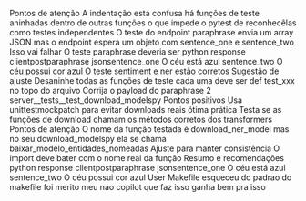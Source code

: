  Pontos de atenção
 A indentação está confusa há funções de teste aninhadas dentro de outras funções o que impede o pytest de reconhecêlas como testes independentes
 O teste do endpoint paraphrase envia um array JSON mas o endpoint espera um objeto com sentence_one e sentence_two Isso vai falhar
 O teste paraphrase deveria ser
python
response  clientpostparaphrase jsonsentence_one O céu está azul sentence_two O céu possui cor azul
 O teste sentiment e ner estão corretos
 Sugestão de ajuste
 Desaninhe todas as funções de teste cada uma deve ser def test_xxx no topo do arquivo
 Corrija o payload do paraphrase
 2 server__tests__test_download_modelspy
 Pontos positivos
 Usa unittestmockpatch para evitar downloads reais ótima prática
 Testa se as funções de download chamam os métodos corretos dos transformers
 Pontos de atenção
 O nome da função testada é download_ner_model mas no seu download_modelspy ela se chama baixar_modelo_entidades_nomeadas Ajuste para manter consistência
 O import deve bater com o nome real da função
 Resumo e recomendações
python
response  clientpostparaphrase jsonsentence_one O céu está azul sentence_two O céu possui cor azul
User
Makefile esqueceu do padrao do makefile
foi merito meu nao copilot que faz isso ganha bem pra isso